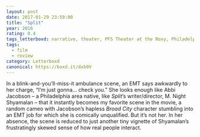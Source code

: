 ```yaml
---
layout: post 
date: 2017-01-29 23:59:00
title: "Split"
year: 2016
rating: 0.4
tags_letterboxd: narrative, theater, PFS Theater at the Roxy, Philadelphia, Leah
tags:
  - film
  - review
category: Letterboxd
canonical: https://boxd.it/dxb9V
---
```


In a blink-and-you’ll-miss-it ambulance scene, an EMT says awkwardly to her charge, “I’m just gonna… check you.” She looks enough like Abbi Jacobson – a Philadelphia area native, like <cite>Split</cite>’s writer/director, M. Night Shyamalan – that it instantly becomes my favorite scene in the movie, a random cameo with Jacobson’s hapless <cite>Broad City</cite> character stumbling into an EMT job for which she is comically unqualified. But it’s not her. In her absence, the scene is reduced to just another tiny vignette of Shyamalan’s frustratingly skewed sense of how real people interact.